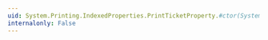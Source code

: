 ```yaml
---
uid: System.Printing.IndexedProperties.PrintTicketProperty.#ctor(System.String,System.Object)
internalonly: False
---
```

